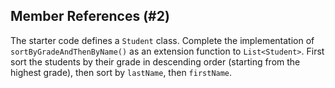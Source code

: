 ## Member References (#2)

The starter code defines a `Student` class. Complete the implementation of
`sortByGradeAndThenByName()` as an extension function to `List<Student>`. First
sort the students by their grade in descending order (starting from the highest
grade), then sort by `lastName`, then `firstName`.
